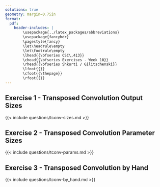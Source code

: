 ```yaml
---
solutions: true
geometry: margin=0.75in
format:
  pdf:
    header-includes: |
        \usepackage{../latex_packages/abbreviations}
        \usepackage{fancyhdr}
        \pagestyle{fancy}
        \let\headrule\empty
        \let\footrule\empty
        \lhead{{\bfseries CSC\,413}}
        \chead{{\bfseries Exercises - Week 10}}
        \rhead{{\bfseries Shkurti / Gilitschenski}}
        \lfoot{{}}
        \cfoot{{\thepage}}
        \rfoot{{}}
---
```


## Exercise 1 - Transposed Convolution Output Sizes
{{< include questions/tconv-sizes.md >}}

## Exercise 2 - Transposed Convolution Parameter Sizes
{{< include questions/tconv-params.md >}}

## Exercise 3 - Transposed Convolution by Hand
{{< include questions/tconv-by_hand.md >}}